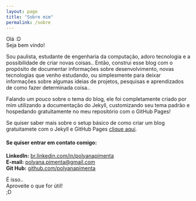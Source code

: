 ```yaml
---
layout: page
title: "Sobre mim"
permalink: /sobre
---
```


Olá :D  
Seja bem vindo!

Sou paulista, estudante de engenharia da computação, adoro tecnologia e a possibilidade de criar novas coisas.. Então, construi esse blog com o propósito de documentar informações sobre desenvolvimento, novas tecnologias que venho estudando, ou simplesmente para deixar informações sobre algumas ideias de projetos, pesquisas e aprendizados de como fazer determinada coisa.. 

Falando um pouco sobre o tema do blog, ele foi completamente criado por mim utilizando a documentação do Jekyll, customizando seu tema padrão e hospedando gratuitamente no meu repositório com o GitHub Pages! 

Se quiser saber mais sobre o setup básico de como criar um blog gratuitamete com o Jekyll e GitHub Pages [clique aqui].

#### Se quiser entrar em contato comigo:  
**LinkedIn:** <a href="https://br.linkedin.com/in/polyanapimenta" target="_blank">br.linkedin.com/in/polyanapimenta</a>  
**E-mail:** <a href="mailto:polyana.pimenta@gmailcom">polyana.pimenta@gmail.com</a>  
**Git Hub:** <a href="https://github.com/polyanapimenta" target="_blank">github.com/polyanapimenta</a>  

É isso..  
Aproveite o que for útil!  
;D

[clique aqui]:[http://polyanapimenta.github.io/github/criando-um-blog-com-github-pages]